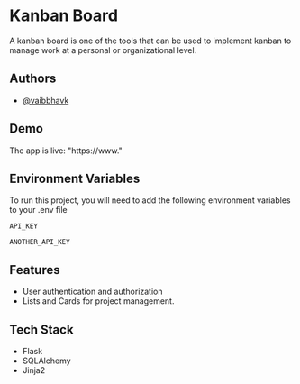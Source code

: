 
# Kanban Board

A kanban board is one of the tools that can be used to implement kanban to manage work at a personal or organizational level.


## Authors

- [@vaibbhavk](https://github.com/vaibbhavk)


## Demo

The app is live: "https://www."
## Environment Variables

To run this project, you will need to add the following environment variables to your .env file

`API_KEY`

`ANOTHER_API_KEY`


## Features

- User authentication and authorization
- Lists and Cards for project management.
## Tech Stack

* Flask
* SQLAlchemy
* Jinja2